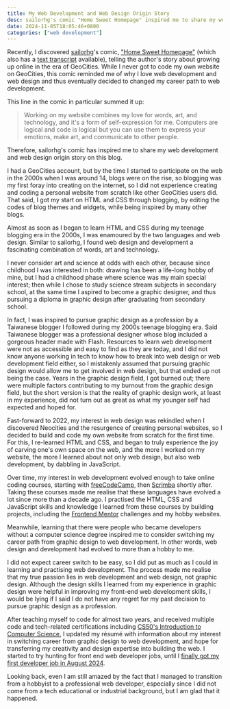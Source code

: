 ```yaml
---
title: My Web Development and Web Design Origin Story
desc: sailorhg's comic "Home Sweet Homepage" inspired me to share my web development and web design origin story.
date: 2024-11-05T18:05:46+0800
categories: ["web development"]
---
```


Recently, I discovered [sailorhg](https://sailorhg.com/)'s comic, ["Home Sweet Homepage"](https://sailorhg.com/home_sweet_homepage/) (which also has a [text transcript](https://sailorhg.com/home_sweet_homepage/transcript.html) available), telling the author's story about growing up online in the era of GeoCities. While I never got to code my own website on GeoCities, this comic reminded me of why I love web development and web design and thus eventually decided to changed my career path to web development.

This line in the comic in particular summed it up:

> Working on my website combines my love for words, art, and technology, and it's a form of self-expression for me. Computers are logical and code is logical but you can use them to express your emotions, make art, and communicate to other people.

Therefore, sailorhg's comic has inspired me to share my web development and web design origin story on this blog.

I had a GeoCities account, but by the time I started to participate on the web in the 2000s when I was around 14, blogs were on the rise, so blogging was my first foray into creating on the internet, so I did not experience creating and coding a personal website from scratch like other GeoCities users did. That said, I got my start on HTML and CSS through blogging, by editing the codes of blog themes and widgets, while being inspired by many other blogs.

Almost as soon as I began to learn HTML and CSS during my teenage blogging era in the 2000s, I was enamoured by the two languages and web design. Similar to sailorhg, I found web design and development a fascinating combination of words, art and technology.

I never consider art and science at odds with each other, because since childhood I was interested in both: drawing has been a life-long hobby of mine, but I had a childhood phase where science was my main special interest; then while I chose to study science stream subjects in secondary school, at the same time I aspired to become a graphic designer, and thus pursuing a diploma in graphic design after graduating from secondary school.

In fact, I was inspired to pursue graphic design as a profession by a Taiwanese blogger I followed during my 2000s teenage blogging era. Said Taiwanese blogger was a professional designer whose blog included a gorgeous header made with Flash. Resources to learn web development were not as accessible and easy to find as they are today, and I did not know anyone working in tech to know how to break into web design or web development field either, so I mistakenly assumed that pursuing graphic design would allow me to get involved in web design, but that ended up not being the case. Years in the graphic design field, I got burned out; there were multiple factors contributing to my burnout from the graphic design field, but the short version is that the reality of graphic design work, at least in my experience, did not turn out as great as what my younger self had expected and hoped for.

Fast-forward to 2022, my interest in web design was rekindled when I discovered Neocities and the resurgence of creating personal websites, so I decided to build and code my own website from scratch for the first time. For this, I re-learned HTML and CSS, and began to truly experience the joy of carving one's own space on the web, and the more I worked on my website, the more I learned about not only web design, but also web development, by dabbling in JavaScript.

Over time, my interest in web development evolved enough to take online coding courses, starting with [freeCodeCamp](https://www.freecodecamp.org/), then [Scrimba](https://scrimba.com/) shortly after. Taking these courses made me realise that these languages have evolved a lot since more than a decade ago. I practised the HTML, CSS and JavaScript skills and knowledge I learned from these courses by building projects, including the [Frontend Mentor](https://www.frontendmentor.io/) challenges and my hobby websites.

Meanwhile, learning that there were people who became developers without a computer science degree inspired me to consider switching my career path from graphic design to web development. In other words, web design and development had evolved to more than a hobby to me.

I did not expect career switch to be easy, so I did put as much as I could in learning and practising web development. The process made me realise that my true passion lies in web development and web design, not graphic design. Although the design skills I learned from my experience in graphic design were helpful in improving my front-end web development skills, I would be lying if I said I do not have any regret for my past decision to pursue graphic design as a profession.

After teaching myself to code for almost two years, and received multiple code and tech-related certifications including [CS50's Introduction to Computer Science](2024-05-27-cs50x-course-completed.md), I updated my résumé with information about my interest in switching career from graphic design to web development, and hope for transferring my creativity and design expertise into building the web. I started to try hunting for front end web developer jobs, until I [finally got my first developer job in August 2024](2024-08-16-got-my-first-developer-job.md).

Looking back, even I am still amazed by the fact that I managed to transition from a hobbyist to a professional web developer, especially since I did not come from a tech educational or industrial background, but I am glad that it happened.